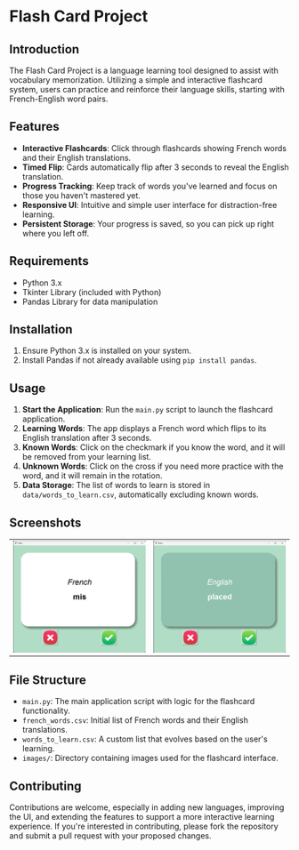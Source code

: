 # Flash Card Project

## Introduction
The Flash Card Project is a language learning tool designed to assist with vocabulary memorization. Utilizing a simple and interactive flashcard system, users can practice and reinforce their language skills, starting with French-English word pairs.

## Features
- **Interactive Flashcards**: Click through flashcards showing French words and their English translations.
- **Timed Flip**: Cards automatically flip after 3 seconds to reveal the English translation.
- **Progress Tracking**: Keep track of words you've learned and focus on those you haven't mastered yet.
- **Responsive UI**: Intuitive and simple user interface for distraction-free learning.
- **Persistent Storage**: Your progress is saved, so you can pick up right where you left off.

## Requirements
- Python 3.x
- Tkinter Library (included with Python)
- Pandas Library for data manipulation

## Installation
1. Ensure Python 3.x is installed on your system.
2. Install Pandas if not already available using `pip install pandas`.

## Usage
1. **Start the Application**: Run the `main.py` script to launch the flashcard application.
2. **Learning Words**: The app displays a French word which flips to its English translation after 3 seconds.
3. **Known Words**: Click on the checkmark if you know the word, and it will be removed from your learning list.
4. **Unknown Words**: Click on the cross if you need more practice with the word, and it will remain in the rotation.
5. **Data Storage**: The list of words to learn is stored in `data/words_to_learn.csv`, automatically excluding known words.

## Screenshots
<table>
  <tr>
    <td>
      <img src="screenshots/French.png" alt="French Word Example" style="width: 100%;">
    </td>
    <td>
      <img src="screenshots/English.png" alt="English Translation Example" style="width: 100%;">
    </td>
  </tr>
</table>

## File Structure
- `main.py`: The main application script with logic for the flashcard functionality.
- `french_words.csv`: Initial list of French words and their English translations.
- `words_to_learn.csv`: A custom list that evolves based on the user's learning.
- `images/`: Directory containing images used for the flashcard interface.

## Contributing
Contributions are welcome, especially in adding new languages, improving the UI, and extending the features to support a more interactive learning experience. If you're interested in contributing, please fork the repository and submit a pull request with your proposed changes.
